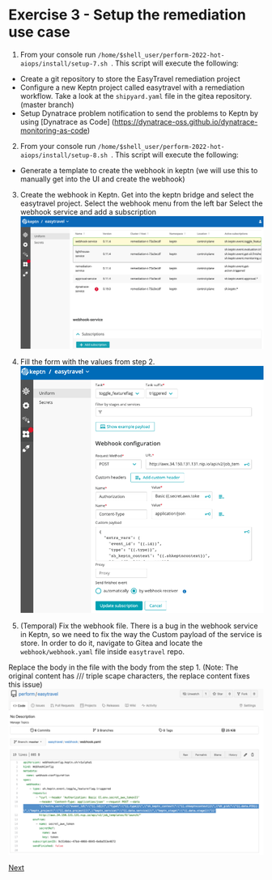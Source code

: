 # Exercise 3 - Setup the remediation use case

 1. From your console run ```/home/$shell_user/perform-2022-hot-aiops/install/setup-7.sh ```.
 This script will execute the following:
 - Create a git repository to store the EasyTravel remediation project
 - Configure a new Keptn project called easytravel with a remediation workflow.
 Take a look at the ```shipyard.yaml``` file in the gitea repository. (master branch)
 - Setup Dynatrace problem notification to send the problems to Keptn by using [Dynatrace as Code] (https://dynatrace-oss.github.io/dynatrace-monitoring-as-code)

 2. From your console run ```/home/$shell_user/perform-2022-hot-aiops/install/setup-8.sh ```.
 This script will execute the following:
 - Generate a template to create the webhook in keptn (we will use this to manually get into the UI and create the webhook)

3. Create the webhook in Keptn.
Get into the keptn bridge and select the easytravel project. 
Select the webhook menu from the left bar 
Select the webhook service and add a subscription
![webhook](./images/webhook-service.png)

5. Fill the form with the values from step 2. 
![webhook-content](./images/webhook-content.png)

4. (Temporal) Fix the webhook file. 
There is a bug in the webhook service in Keptn, so we need to fix the way the Custom payload of the service is store. In order to do it, navigate to Gitea and locate the `webhook/webhook.yaml` file inside `easytravel` repo.

Replace the body in the file with the body from the step 1. (Note: The original content has /// triple scape characters, the replace content fixes this issue)
![webhook-body](./images/webhook-body.png)

[Next](./exercise-4.md)